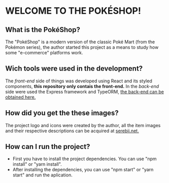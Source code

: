 # WELCOME TO THE POKÉSHOP!
## What is the PokéShop?
The "PokéShop" is a modern version of the classic Poké Mart (from the Pokémon series), the author started this project as a means to study how some "e-commerce" platforms work.

## Wich tools were used in the development?
The _front-end_ side of things was developed using React and its styled components, **this repository only contais the front-end.** In the _back-end_ side were used the Express framework and TypeORM, [the back-end can be obtained here.](https://github.com/p-a-s-a-a/e-commerce-pokeshop-api)

## How did you get the these images?
The project logo and icons were created by the author, all the item images and their respective descriptions can be acquired at [serebii.net.](https://www.serebii.net/omegarubyalphasapphire/items.shtml)

## How can I run the project?
- First you have to install the project dependencies. You can use "npm install" or "yarn install".
- After installing the dependencies, you can use "npm start" or "yarn start" and run the aplication.
